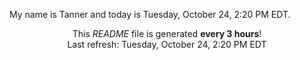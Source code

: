 My name is Tanner and today is Tuesday, October 24, 2:20 PM EDT.

<p align="center">This <i>README</i> file is generated <b>every 3 hours</b>!</br>Last refresh: Tuesday, October 24, 2:20 PM EDT<br /></p>
